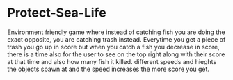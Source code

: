 # Protect-Sea-Life

Environment friendly game where instead of catching fish you are doing the exact opposite, you are catching trash instead.
Everytime you get a piece of trash you go up in score but when you catch a fish you decrease in score, there is a time also for the user to see on the top right along with their score at that time and also how many fish it killed.
different speeds and hieghts the objects spawn at and the speed increases the more score you get.

